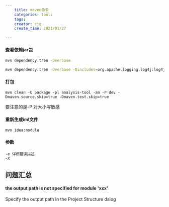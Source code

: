 ```yaml
---
    title: maven命令
    categories: tools
    tags:
    creator: cjq
    create_time: 2021/01/27

---
```


#### 查看依赖jar包

```sh
mvn dependency:tree -Dverbose

mvn dependency:tree -Dverbose -Dincludes=org.apache.logging.log4j:log4j-api 
```



#### 打包

```shell
mvn clean -U package -pl analysis-tool -am -P dev -Dmaven.source.skip=true -Dmaven.test.skip=true
```

要注意的是-P 对大小写敏感



#### 重新生成iml文件

```
mvn idea:module
```



#### 参数

```
-e 详细错误描述
-X
```



## 问题汇总

#### the output path is not specified for module 'xxx'

Specify the output path in the Project Structure dalog

